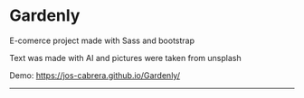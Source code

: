 # Gardenly

E-comerce project made with Sass and bootstrap

Text was made with AI and pictures were taken from unsplash

Demo: https://jos-cabrera.github.io/Gardenly/

---

